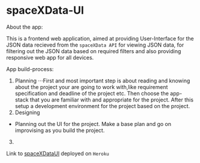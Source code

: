 # spaceXData-UI

About the app:

This is a frontend web application, aimed at providing User-Interface for the JSON data recieved from the `spaceXData API` for viewing JSON data, for filtering out the JSON data based on required filters and also providing responsive web app for all devices.

App build-process:

1. Planning 
⋅⋅⋅First and most important step is about reading and knowing about the project your are going to work with,like requirement specification and deadline of the project etc. Then choose the app-stack that you are familiar with and appropriate for the project. After this setup a development environment for the project based on the project.
2. Designing
  * Planning out the UI for the project. Make a base plan and go on improvising as you build the project.
3. 
Link to [spaceXDataUI](https://spacexdata-ui.herokuapp.com/) deployed on `Heroku` 

